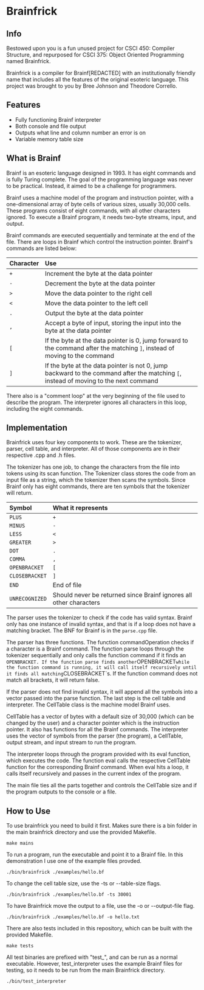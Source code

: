# Brainfrick

## Info

Bestowed upon you is a fun unused project for CSCI 450: Compiler Structure, and repurposed for CSCI 375: Object Oriented Programming named Brainfrick.

Brainfrick is a compiler for Brainf\[REDACTED] with an institutionally friendly name that includes all the features of the original esoteric language. This project was brought to you by Bree Johnson and Theodore Corrello.

## Features

- Fully functioning Brainf interpreter
- Both console and file output
- Outputs what line and column number an error is on
- Variable memory table size

## What is Brainf

Brainf is an esoteric language designed in 1993. It has eight commands and is fully Turing complete. The goal of the programming language was never to be practical. Instead, it aimed to be a challenge for programmers.

Brainf uses a machine model of the program and instruction pointer, with a one-dimensional array of byte cells of various sizes, usually 30,000 cells. These programs consist of eight commands, with all other characters ignored. To execute a Brainf program, it needs two-byte streams, input, and output. 

Brainf commands are executed sequentially and terminate at the end of the file. There are loops in Brainf which control the instruction pointer. Brainf's commands are listed below:

| Character | Use |
|:--|:--|
| `+` | Increment the byte at the data pointer |
| `-` | Decrement the byte at the data pointer |
| `>` | Move the data pointer to the right cell |
| `<` | Move the data pointer to the left cell |
| `.` | Output the byte at the data pointer |
| `,` | Accept a byte of input, storing the input into the byte at the data pointer |
| `[` | If the byte at the data pointer is 0, jump forward to the command after the matching `]`, instead of moving to the command |
| `]` | If the byte at the data pointer is not 0, jump backward to the command after the matching `[`, instead of moving to the next command |

There also is a "comment loop" at the very beginning of the file used to describe the program. The interpreter ignores all characters in this loop, including the eight commands.

## Implementation

Brainfrick uses four key components to work. These are the tokenizer, parser, cell table, and interpreter. All of those components are in their respective .cpp and .h files. 

The tokenizer has one job, to change the characters from the file into tokens using its scan function. The Tokenizer class stores the code from an input file as a string, which the tokenizer then scans the symbols. Since Brainf only has eight commands, there are ten symbols that the tokenizer will return.

| Symbol | What it represents |
|:--|:--|
| `PLUS` | `+` |
| `MINUS` | `-` |
| `LESS` | `<` |
| `GREATER` | `>` |
| `DOT` | `.` |
| `COMMA` | `,` |
| `OPENBRACKET` | `[` |
| `CLOSEBRACKET` | `]` |
| `END` | End of file |
| `UNRECOGNIZED` | Should never be returned since Brainf ignores all other characters |

The parser uses the tokenizer to check if the code has valid syntax. Brainf only has one instance of invalid syntax, and that is if a loop does not have a matching bracket. The BNF for Brainf is in the `parse.cpp` file.

The parser has three functions. The function commandOperation checks if a character is a Brainf command. The function parse loops through the tokenizer sequentially and only calls the function command if it finds an `OPENBRACKET. If the function parse finds another`OPENBRACKET` while the function command is running, it will call itself recursively until it finds all matching `CLOSEBRACKET`s. If the function command does not match all brackets, it will return false.

If the parser does not find invalid syntax, it will append all the symbols into a vector passed into the parse function. The last step is the cell table and interpreter. The CellTable class is the machine model Brainf uses. 

CellTable has a vector of bytes with a default size of 30,000 (which can be changed by the user) and a character pointer which is the instruction pointer. It also has functions for all the Brainf commands. The interpreter uses the vector of symbols from the parser (the program), a CellTable, output stream, and input stream to run the program. 

The interpreter loops through the program provided with its eval function, which executes the code. The function eval calls the respective CellTable function for the corresponding Brainf command. When eval hits a loop, it calls itself recursively and passes in the current index of the program.

The main file ties all the parts together and controls the CellTable size and if the program outputs to the console or a file.

## How to Use

To use brainfrick you need to build it first. Makes sure there is a bin folder in the main brainfrick directory and use the provided Makefile.

`make mains`

To run a program, run the executable and point it to a Brainf file. In this demonstration I use one of the example files provded.

`./bin/brainfrick ./examples/hello.bf`

To change the cell table size, use the -ts or --table-size flags.

`./bin/brainfrick ./examples/hello.bf -ts 30001`

To have Brainfrick move the output to a file, use the -o or --output-file flag.

`./bin/brainfrick ./examples/hello.bf -o hello.txt`

There are also tests included in this repository, which can be built with the provided Makefile.

`make tests`

All test binaries are prefixed with "test_", and can be run as a normal executable. However, test_interpreter uses the example Brainf files for testing, so it needs to be run from the main Brainfrick directory.

`./bin/test_interpreter`
